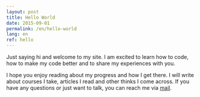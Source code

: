 ```yaml
---
layout: post
title: Hello World
date: 2015-09-01
permalink: /en/hello-world
lang: en
ref: hello
---
```


Just saying hi and welcome to my site. I am excited to learn how to code, how to make my code better and to share my experiences with you.

I hope you enjoy reading about my progress and how I get there. I will write about courses I take, articles I read and other thinks I come across. If you have any questions or just want to talk, you can reach me via [mail](mailto:verena.ortlieb@gmail.com).
